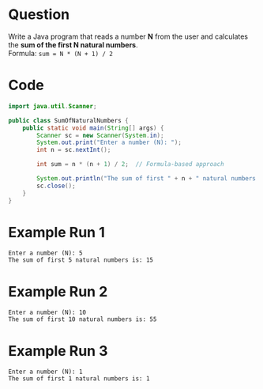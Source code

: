 # Question
Write a Java program that reads a number **N** from the user and calculates the **sum of the first N natural numbers**.  
Formula: `sum = N * (N + 1) / 2`

# Code
```java
import java.util.Scanner;

public class SumOfNaturalNumbers {
    public static void main(String[] args) {
        Scanner sc = new Scanner(System.in);
        System.out.print("Enter a number (N): ");
        int n = sc.nextInt();

        int sum = n * (n + 1) / 2;  // Formula-based approach

        System.out.println("The sum of first " + n + " natural numbers is: " + sum);
        sc.close();
    }
}
```

# Example Run 1
```
Enter a number (N): 5
The sum of first 5 natural numbers is: 15
```

# Example Run 2
```
Enter a number (N): 10
The sum of first 10 natural numbers is: 55
```

# Example Run 3
```
Enter a number (N): 1
The sum of first 1 natural numbers is: 1
```
